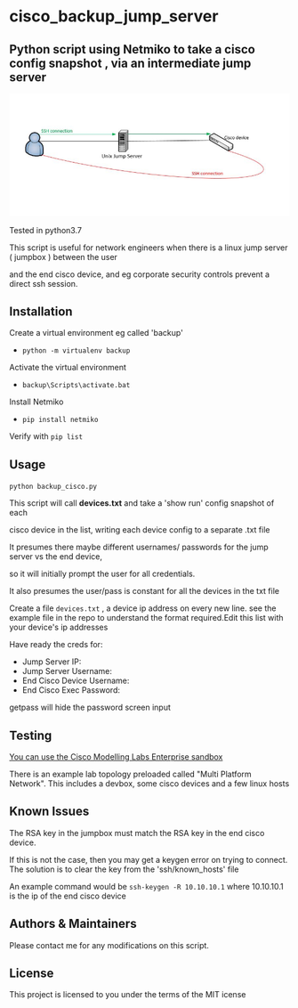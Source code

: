 # cisco_backup_jump_server

## Python script using Netmiko to  take a cisco config snapshot , via an intermediate jump server

![alt text](https://github.com/markheinemann/cisco_backup_jump_server/blob/main/jump.JPG)


Tested in python3.7

This script is useful for network engineers when there is a  linux jump server ( jumpbox ) between the user

and the end cisco device, and eg corporate security controls prevent a direct ssh session.

## Installation

Create a virtual environment eg called 'backup'

- `python -m virtualenv backup`

Activate the virtual environment

- `backup\Scripts\activate.bat`

Install Netmiko

- `pip install netmiko`

Verify with `pip list`

## Usage

`python backup_cisco.py`

This script will call __devices.txt__ and take a 'show run' config snapshot of each 

cisco device in the list, writing each device config to a separate .txt file

It presumes there maybe different usernames/ passwords for the jump server vs the  end device,

so it will initially prompt the user for all credentials.

It also presumes the user/pass is constant for all the devices in the txt file



Create a file `devices.txt` , a device ip address on every new line. see the example file in the repo to understand
the format required.Edit this list with your device's ip addresses 

Have ready the creds for:

- Jump Server IP:
- Jump Server Username:
- End Cisco Device Username:
- End Cisco Exec Password:

 getpass will hide the password screen input
 
## Testing 

[You can use the Cisco Modelling Labs Enterprise sandbox](https://devnetsandbox.cisco.com/RM/Diagram/Index/685f774a-a5d6-4df5-a324-3774217d0e6b?diagramType=Topology)

There is an example lab topology preloaded called "Multi Platform Network". This includes a devbox, some cisco devices and a few linux hosts
 
 
## Known Issues

The RSA key in the jumpbox must match the RSA key in the end cisco device.

If this is not the case, then you may get a keygen error on trying to connect. The solution is to clear the key from the  'ssh/known_hosts' file  

An example command would  be  `ssh-keygen -R 10.10.10.1` where 10.10.10.1 is the ip of the end cisco device

## Authors & Maintainers

Please contact me for any modifications on this script.

## License

This project is licensed to you under the terms of the MIT icense



